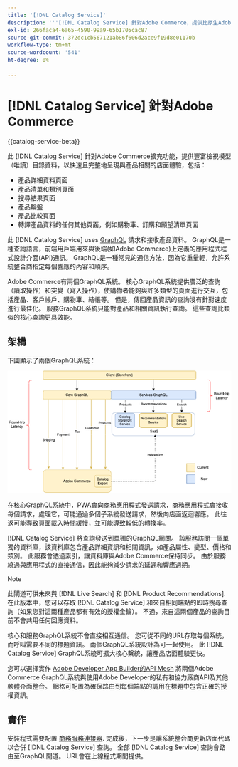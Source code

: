 ```yaml
---
title: '[!DNL Catalog Service]'
description: '''[!DNL Catalog Service] 針對Adobe Commerce，提供比原生Adobe Commerce GraphQL查詢更快速擷取產品顯示頁面和產品清單頁面內容的方法。'
exl-id: 266faca4-6a65-4590-99a9-65b1705cac87
source-git-commit: 372dc1cb567121ab86f606d2ace9f19d8e01170b
workflow-type: tm+mt
source-wordcount: '541'
ht-degree: 0%

---
```


# [!DNL Catalog Service] 針對Adobe Commerce

{{catalog-service-beta}}

此 [!DNL Catalog Service] 針對Adobe Commerce擴充功能，提供豐富檢視模型（唯讀）目錄資料，以快速且完整地呈現與產品相關的店面體驗，包括：

* 產品詳細資料頁面
* 產品清單和類別頁面
* 搜尋結果頁面
* 產品輪盤
* 產品比較頁面
* 轉譯產品資料的任何其他頁面，例如購物車、訂購和願望清單頁面

此 [!DNL Catalog Service] uses [GraphQL](https://graphql.org/) 請求和接收產品資料。 GraphQL是一種查詢語言，前端用戶端用來與後端(如Adobe Commerce)上定義的應用程式程式設計介面(API)通訊。 GraphQL是一種常見的通信方法，因為它重量輕，允許系統整合商指定每個響應的內容和順序。

Adobe Commerce有兩個GraphQL系統。 核心GraphQL系統提供廣泛的查詢（讀取操作）和突變（寫入操作），使購物者能夠與許多類型的頁面進行交互，包括產品、客戶帳戶、購物車、結帳等。 但是，傳回產品資訊的查詢沒有針對速度進行最佳化。 服務GraphQL系統只能對產品和相關資訊執行查詢。 這些查詢比類似的核心查詢更具效能。

## 架構

下圖顯示了兩個GraphQL系統：

![目錄架構圖](assets/catalog-service-architecture.png)

在核心GraphQL系統中，PWA會向商務應用程式發送請求，商務應用程式會接收每個請求，處理它，可能通過多個子系統發送請求，然後向店面返迴響應。 此往返可能導致頁面載入時間緩慢，並可能導致較低的轉換率。

[!DNL Catalog Service] 將查詢發送到單獨的GraphQL網關。 該服務訪問一個單獨的資料庫，該資料庫包含產品詳細資訊和相關資訊，如產品屬性、變型、價格和類別。 此服務會透過索引，讓資料庫與Adobe Commerce保持同步。
由於服務繞過與應用程式的直接通信，因此能夠減少請求的延遲和響應週期。

>[!NOTE]
>
>此閘道可供未來與 [!DNL Live Search] 和 [!DNL Product Recommendations]. 在此版本中，您可以存取 [!DNL Catalog Service] 和來自相同端點的即時搜尋查詢（如果您對這兩種產品都有有效的授權金鑰）。 不過，來自這兩個產品的查詢目前不會共用任何回應資料。

核心和服務GraphQL系統不會直接相互通信。 您可從不同的URL存取每個系統，而呼叫需要不同的標題資訊。 兩個GraphQL系統設計為可一起使用。 此 [!DNL Catalog Service] GraphQL系統可擴大核心繫統，讓產品店面體驗更快。

您可以選擇實作 [Adobe Developer App Builder的API Mesh](https://developer.adobe.com/graphql-mesh-gateway/) 將兩個Adobe Commerce GraphQL系統與使用Adobe Developer的私有和協力廠商API及其他軟體介面整合。 網格可配置為確保路由到每個端點的調用在標題中包含正確的授權資訊。

## 實作

安裝程式需要配置 [商務服務連接器](../landing/saas.md). 完成後，下一步是讓系統整合商更新店面代碼以合併 [!DNL Catalog Service] 查詢。 全部 [!DNL Catalog Service] 查詢會路由至GraphQL閘道。 URL會在上線程式期間提供。
